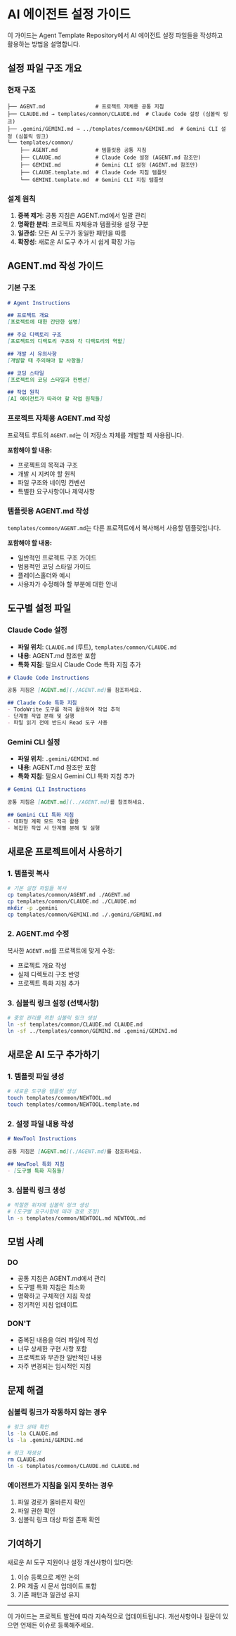 # AI 에이전트 설정 가이드

이 가이드는 Agent Template Repository에서 AI 에이전트 설정 파일들을 작성하고 활용하는 방법을 설명합니다.

## 설정 파일 구조 개요

### 현재 구조
```
├── AGENT.md                # 프로젝트 자체용 공통 지침
├── CLAUDE.md → templates/common/CLAUDE.md  # Claude Code 설정 (심볼릭 링크)
├── .gemini/GEMINI.md → ../templates/common/GEMINI.md  # Gemini CLI 설정 (심볼릭 링크)
└── templates/common/
    ├── AGENT.md            # 템플릿용 공통 지침
    ├── CLAUDE.md           # Claude Code 설정 (AGENT.md 참조만)
    ├── GEMINI.md           # Gemini CLI 설정 (AGENT.md 참조만)
    ├── CLAUDE.template.md  # Claude Code 지침 템플릿
    └── GEMINI.template.md  # Gemini CLI 지침 템플릿
```

### 설계 원칙
1. **중복 제거**: 공통 지침은 AGENT.md에서 일괄 관리
2. **명확한 분리**: 프로젝트 자체용과 템플릿용 설정 구분
3. **일관성**: 모든 AI 도구가 동일한 패턴을 따름
4. **확장성**: 새로운 AI 도구 추가 시 쉽게 확장 가능

## AGENT.md 작성 가이드

### 기본 구조
```markdown
# Agent Instructions

## 프로젝트 개요
[프로젝트에 대한 간단한 설명]

## 주요 디렉토리 구조
[프로젝트의 디렉토리 구조와 각 디렉토리의 역할]

## 개발 시 유의사항
[개발할 때 주의해야 할 사항들]

## 코딩 스타일
[프로젝트의 코딩 스타일과 컨벤션]

## 작업 원칙
[AI 에이전트가 따라야 할 작업 원칙들]
```

### 프로젝트 자체용 AGENT.md 작성
프로젝트 루트의 `AGENT.md`는 이 저장소 자체를 개발할 때 사용됩니다.

**포함해야 할 내용:**
- 프로젝트의 목적과 구조
- 개발 시 지켜야 할 원칙
- 파일 구조와 네이밍 컨벤션
- 특별한 요구사항이나 제약사항

### 템플릿용 AGENT.md 작성
`templates/common/AGENT.md`는 다른 프로젝트에서 복사해서 사용할 템플릿입니다.

**포함해야 할 내용:**
- 일반적인 프로젝트 구조 가이드
- 범용적인 코딩 스타일 가이드
- 플레이스홀더와 예시
- 사용자가 수정해야 할 부분에 대한 안내

## 도구별 설정 파일

### Claude Code 설정
- **파일 위치**: `CLAUDE.md` (루트), `templates/common/CLAUDE.md`
- **내용**: AGENT.md 참조만 포함
- **특화 지침**: 필요시 Claude Code 특화 지침 추가

```markdown
# Claude Code Instructions

공통 지침은 [AGENT.md](./AGENT.md)를 참조하세요.

## Claude Code 특화 지침
- TodoWrite 도구를 적극 활용하여 작업 추적
- 단계별 작업 분해 및 실행
- 파일 읽기 전에 반드시 Read 도구 사용
```

### Gemini CLI 설정
- **파일 위치**: `.gemini/GEMINI.md`
- **내용**: AGENT.md 참조만 포함
- **특화 지침**: 필요시 Gemini CLI 특화 지침 추가

```markdown
# Gemini CLI Instructions

공통 지침은 [AGENT.md](../AGENT.md)를 참조하세요.

## Gemini CLI 특화 지침
- 대화형 계획 모드 적극 활용
- 복잡한 작업 시 단계별 분해 및 실행
```

## 새로운 프로젝트에서 사용하기

### 1. 템플릿 복사
```bash
# 기본 설정 파일들 복사
cp templates/common/AGENT.md ./AGENT.md
cp templates/common/CLAUDE.md ./CLAUDE.md
mkdir -p .gemini
cp templates/common/GEMINI.md ./.gemini/GEMINI.md
```

### 2. AGENT.md 수정
복사한 `AGENT.md`를 프로젝트에 맞게 수정:
- 프로젝트 개요 작성
- 실제 디렉토리 구조 반영
- 프로젝트 특화 지침 추가

### 3. 심볼릭 링크 설정 (선택사항)
```bash
# 중앙 관리를 위한 심볼릭 링크 생성
ln -sf templates/common/CLAUDE.md CLAUDE.md
ln -sf ../templates/common/GEMINI.md .gemini/GEMINI.md
```

## 새로운 AI 도구 추가하기

### 1. 템플릿 파일 생성
```bash
# 새로운 도구용 템플릿 생성
touch templates/common/NEWTOOL.md
touch templates/common/NEWTOOL.template.md
```

### 2. 설정 파일 내용 작성
```markdown
# NewTool Instructions

공통 지침은 [AGENT.md](./AGENT.md)를 참조하세요.

## NewTool 특화 지침
- [도구별 특화 지침들]
```

### 3. 심볼릭 링크 생성
```bash
# 적절한 위치에 심볼릭 링크 생성
# (도구별 요구사항에 따라 경로 조정)
ln -s templates/common/NEWTOOL.md NEWTOOL.md
```

## 모범 사례

### DO
- 공통 지침은 AGENT.md에서 관리
- 도구별 특화 지침은 최소화
- 명확하고 구체적인 지침 작성
- 정기적인 지침 업데이트

### DON'T
- 중복된 내용을 여러 파일에 작성
- 너무 상세한 구현 사항 포함
- 프로젝트와 무관한 일반적인 내용
- 자주 변경되는 임시적인 지침

## 문제 해결

### 심볼릭 링크가 작동하지 않는 경우
```bash
# 링크 상태 확인
ls -la CLAUDE.md
ls -la .gemini/GEMINI.md

# 링크 재생성
rm CLAUDE.md
ln -s templates/common/CLAUDE.md CLAUDE.md
```

### 에이전트가 지침을 읽지 못하는 경우
1. 파일 경로가 올바른지 확인
2. 파일 권한 확인
3. 심볼릭 링크 대상 파일 존재 확인

## 기여하기

새로운 AI 도구 지원이나 설정 개선사항이 있다면:
1. 이슈 등록으로 제안 논의
2. PR 제출 시 문서 업데이트 포함
3. 기존 패턴과 일관성 유지

---

이 가이드는 프로젝트 발전에 따라 지속적으로 업데이트됩니다. 개선사항이나 질문이 있으면 언제든 이슈로 등록해주세요.